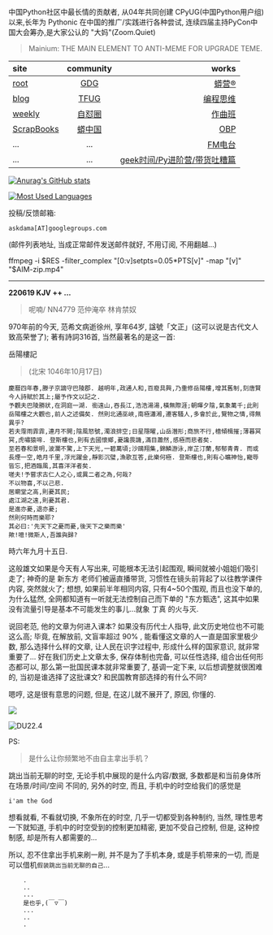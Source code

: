 中国Python社区中最长情的贡献者, 从04年共同创建 CPyUG(中国Python用户组)以来,长年为 Pythonic 在中国的推广/实践进行各种尝试, 连续四届主持PyCon中国大会筹办,是大家公认的 "大妈"(Zoom.Quiet)

> Mainium: THE MAIN ELEMENT TO ANTI-MEME FOR UPGRADE TEME.

| site | community | works |
| :-----| :----: | ----: |
| [root](http://zoomquiet.io/) | [GDG](https://blog.zhgdg.org/) | [蟒营®](https://doc.101.camp/) |
| [blog](https://blog.zoomquiet.io/pages/zoomquiet.html) | [TFUG](http://zh.tfug.world/) | [编程思维](https://py.101.camp/) |
| [weekly](http://weekly.pychina.org/) | [自怼圈](https://du.101.camp/) | [作曲班](https://mu.101.camp/) |
| [ScrapBooks](https://zoomquiet.io/collection.html) | [蟒中国](https://pychina.org/) | [OBP](https://zoomquiet.io/obp/index.html) |
| ... | ... | [FM电台](https://fm.101.camp/) |
| ... | ... | [geek时间/Py进阶营/带货吐糟篇](https://fm.101.camp/2020/geek2py-dama.html) |


[![Anurag's GitHub stats](https://github-readme-stats.vercel.app/api?username=zoomquiet&show_icons=true&count_private=true&include_all_commits=true&layout=compact&theme=panda)](https://blog.zoomquiet.io)

[![Most Used Languages](https://github-readme-stats.vercel.app/api/top-langs/?username=zoomquiet&theme=panda&card_width=445&layout=compact&show_icons=true&hide=javascript,html,php,Smarty,XSLT,TeX,C++,CSS)](https://zoomquiet.io)


投稿/反馈邮箱:

    askdama[AT]googlegroups.com

(邮件列表地址, 
当成正常邮件发送邮件就好, 不用订阅, 不用翻越...)



ffmpeg -i $RES  -filter_complex "[0:v]setpts=0.05*PTS[v]" -map "[v]" "$AIM-zip.mp4"




-----------------------------------------
**220619 KJV ++ ...**


> 呢喃/ NN4779 范仲淹卒 林肯禁奴



970年前的今天, 范希文病逝徐州, 享年64岁, 諡號「文正」(这可以说是古代文人致高荣誉了); 著有詩詞316首, 当然最著名的是这一首:

岳陽樓記 
> (北宋 1046年10月17日)

    慶曆四年春,滕子京謫守巴陵郡. 越明年,政通人和,百廢具興,乃重修岳陽樓,增其舊制,刻唐賢今人詩賦於其上;屬予作文以記之. 
    予觀夫巴陵勝狀,在洞庭一湖. 銜遠山,吞長江,浩浩湯湯,橫無際涯;朝暉夕陰,氣象萬千;此則岳陽樓之大觀也,前人之述備矣. 然則北通巫峽,南極瀟湘,遷客騷人,多會於此,覽物之情,得無異乎?
    若夫霪雨霏霏,連月不開;陰風怒號,濁浪排空;日星隱曜,山岳潛形;商旅不行,檣傾楫摧;薄暮冥冥,虎嘯猿啼. 登斯樓也,則有去國懷鄉,憂讒畏譏,滿目蕭然,感極而悲者矣. 
    至若春和景明,波瀾不驚,上下天光,一碧萬頃;沙鷗翔集,錦鱗游泳,岸芷汀蘭,郁郁青青. 而或長煙一空,皓月千里,浮光躍金,靜影沉璧,漁歌互答,此樂何極. 登斯樓也,則有心曠神怡,寵辱皆忘,把酒臨風,其喜洋洋者矣. 
    嗟夫!予嘗求古仁人之心,或異二者之為,何哉?
    不以物喜,不以己悲. 
    居廟堂之高,則憂其民;
    處江湖之遠,則憂其君. 
    是進亦憂,退亦憂;
    然則何時而樂耶?
    其必曰:'先天下之憂而憂,後天下之樂而樂'
    歟!噫!微斯人,吾誰與歸?


時六年九月十五日. 


这般雄文如果是今天有人写出来, 可能根本无法引起围观, 瞬间就被小姐姐们吸引走了; 神奇的是 新东方 老师们被逼直播带货, 习惯性在镜头前背起了以往教学课件内容, 突然就火了; 想想, 如果前半年相同内容, 只有4~50个围观, 而且也没下单的, 为什么猛然, 全网都知道有一听就无法控制自己而下单的 "东方甄选", 这其中如果没有流量引导是基本不可能发生的事儿...就象 丁真 的火与灭.

说回老范, 他的文章为何进入课本? 如果没有历代士人指导, 此文历史地位也不可能这么高; 毕竟, 在解放前, 文盲率超过 90% , 能看懂这文章的人一直是国家里极少数, 那么选择什么样的文章, 让人民在识字过程中, 形成什么样的国家意识, 就非常重要了...
好在我们历史上文章太多, 保存体制也完备, 可以任性选择, 组合出任何形态都可以, 那么第一批国民课本就非常重要了, 基调一定下来, 以后想调整就很困难的, 当初是谁选择了这批课文? 和民国教育部选择的有什么不同?

嗯哼, 这是很有意思的问题, 但是, 在这儿就不展开了, 原因, 你懂的.​



![](https://ipic.zoomquiet.top/2022-06-18-zq42-today-card-2206.019.jpeg)


![DU22.4](https://ipic.zoomquiet.top/2022-04-30-220430DU6y_zip.jpg!/fw/420)






PS:
> 是什么让你频繁地不由自主拿出手机？

跳出当前无聊的时空,
无论手机中展现的是什么内容/数据,
多数都是和当前身体所在场景/时间/空间 不同的,
另外的时空,
而且, 手机中的时空给我们的感觉是

    i'am the God

想看就看, 不看就切换,
不象所在的时空, 几乎一切都受到各种制约,
当然,
理性思考一下就知道,
手机中的时空受到的控制更加精密, 更加不受自己控制,
但是, 这种控制感,
却是所有人都需要的...

所以, 
忍不住拿出手机来刷一刷,
并不是为了手机本身, 或是手机带来的一切,
而是可以借机`假装跳出当前无聊的自己`...



```
    .
    ..
    ...
    是也乎,(￣▽￣)
    ...
    ..
    .
```



